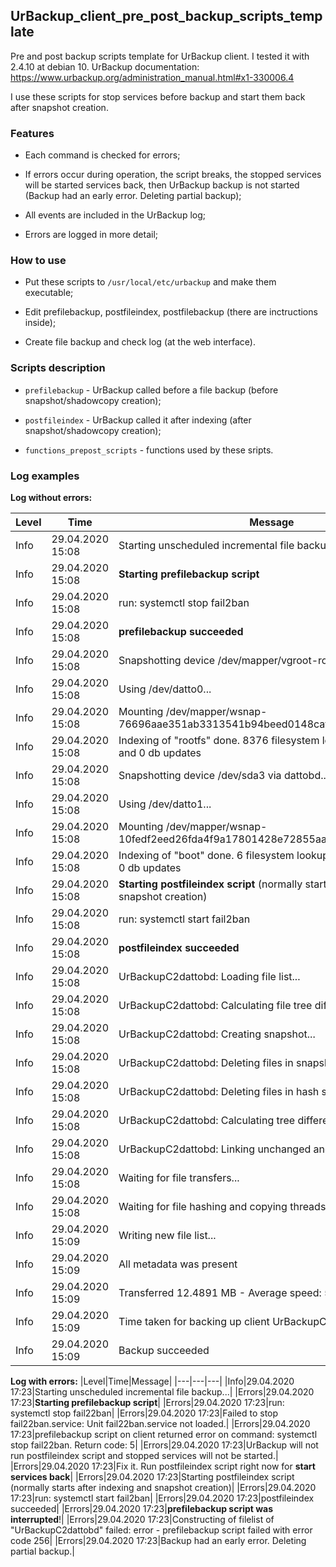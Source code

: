 ## UrBackup_client_pre_post_backup_scripts_template

Pre and post backup scripts template for UrBackup client. I tested it with 2.4.10 at debian 10.
UrBackup documentation: https://www.urbackup.org/administration_manual.html#x1-330006.4

I use these scripts for stop services before backup and start them back after snapshot creation.

### Features

* Each command is checked for errors;

* If errors occur during operation, the script breaks, the stopped services will be started services back, then UrBackup backup is not started (Backup had an early error. Deleting partial backup);

* All events are included in the UrBackup log;

* Errors are logged in more detail;

### How to use

* Put these scripts to `/usr/local/etc/urbackup` and make them executable;

* Edit prefilebackup, postfileindex, postfilebackup (there are inctructions inside);

* Create file backup and check log (at the web interface).

### Scripts description

* `prefilebackup` - UrBackup called before a file backup (before snapshot/shadowcopy creation);

* `postfileindex` - UrBackup called it after indexing (after snapshot/shadowcopy creation);

* `functions_prepost_scripts` - functions used by these sripts.

### Log examples
**Log without errors:**

|Level|Time|Message|
|---|---|---|
|Info|29.04.2020 15:08|Starting unscheduled incremental file backup...|
|Info|29.04.2020 15:08|**Starting prefilebackup script**|
|Info|29.04.2020 15:08|run: systemctl stop fail2ban|
|Info|29.04.2020 15:08|**prefilebackup succeeded**|
|Info|29.04.2020 15:08|Snapshotting device /dev/mapper/vgroot-root via dattobd...|
|Info|29.04.2020 15:08|Using /dev/datto0...|
|Info|29.04.2020 15:08|Mounting /dev/mapper/wsnap-76696aae351ab3313541b94beed0148caf9b7a4e86d22e40...|
|Info|29.04.2020 15:08|Indexing of "rootfs" done. 8376 filesystem lookups 0 db lookups and 0 db updates|
|Info|29.04.2020 15:08|Snapshotting device /dev/sda3 via dattobd...|
|Info|29.04.2020 15:08|Using /dev/datto1...|
|Info|29.04.2020 15:08|Mounting /dev/mapper/wsnap-10fedf2eed26fda4f9a17801428e72855aa0efe35d3884fb...|
|Info|29.04.2020 15:08|Indexing of "boot" done. 6 filesystem lookups 0 db lookups and 0 db updates|
|Info|29.04.2020 15:08|**Starting postfileindex script** (normally starts after indexing and snapshot creation)|
|Info|29.04.2020 15:08|run: systemctl start fail2ban|
|Info|29.04.2020 15:08|**postfileindex succeeded**|
|Info|29.04.2020 15:08|UrBackupC2dattobd: Loading file list...|
|Info|29.04.2020 15:08|UrBackupC2dattobd: Calculating file tree differences...|
|Info|29.04.2020 15:08|UrBackupC2dattobd: Creating snapshot...|
|Info|29.04.2020 15:08|UrBackupC2dattobd: Deleting files in snapshot... (14)|
|Info|29.04.2020 15:08|UrBackupC2dattobd: Deleting files in hash snapshot...(14)|
|Info|29.04.2020 15:08|UrBackupC2dattobd: Calculating tree difference size...|
|Info|29.04.2020 15:08|UrBackupC2dattobd: Linking unchanged and loading new files...|
|Info|29.04.2020 15:08|Waiting for file transfers...|
|Info|29.04.2020 15:08|Waiting for file hashing and copying threads...|
|Info|29.04.2020 15:09|Writing new file list...|
|Info|29.04.2020 15:09|All metadata was present|
|Info|29.04.2020 15:09|Transferred 12.4891 MB - Average speed: 51.1805 MBit/s|
|Info|29.04.2020 15:09|Time taken for backing up client UrBackupC2dattobd: 1m 10s|
|Info|29.04.2020 15:09|Backup succeeded|

**Log with errors:**
|Level|Time|Message|
|---|---|---|
|Info|29.04.2020 17:23|Starting unscheduled incremental file backup...|
|Errors|29.04.2020 17:23|**Starting prefilebackup script**|
|Errors|29.04.2020 17:23|run: systemctl stop fail22ban|
|Errors|29.04.2020 17:23|Failed to stop fail22ban.service: Unit fail22ban.service not loaded.|
|Errors|29.04.2020 17:23|prefilebackup script on client returned error on command: systemctl stop fail22ban. Return code: 5|
|Errors|29.04.2020 17:23|UrBackup will not run postfileindex script and stopped services will not be started.|
|Errors|29.04.2020 17:23|Fix it. Run postfileindex script right now for **start services back**|
|Errors|29.04.2020 17:23|Starting postfileindex script (normally starts after indexing and snapshot creation)|
|Errors|29.04.2020 17:23|run: systemctl start fail2ban|
|Errors|29.04.2020 17:23|postfileindex succeeded|
|Errors|29.04.2020 17:23|**prefilebackup script was interrupted**!|
|Errors|29.04.2020 17:23|Constructing of filelist of "UrBackupC2dattobd" failed: error - prefilebackup script failed with error code 256|
|Errors|29.04.2020 17:23|Backup had an early error. Deleting partial backup.|
